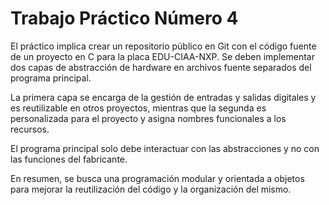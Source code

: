 # Trabajo Práctico Número 4

El práctico implica crear un repositorio público en Git con el código fuente de un proyecto en C para la placa EDU-CIAA-NXP. Se deben implementar dos capas de abstracción de hardware en archivos fuente separados del programa principal.

La primera capa se encarga de la gestión de entradas y salidas digitales y es reutilizable en otros proyectos, mientras que la segunda es personalizada para el proyecto y asigna nombres funcionales a los recursos.

El programa principal solo debe interactuar con las abstracciones y no con las funciones del fabricante.

En resumen, se busca una programación modular y orientada a objetos para mejorar la reutilización del código y la organización del mismo.